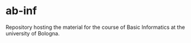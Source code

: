 # ab-inf
Repository hosting the material for the course of Basic Informatics at the university of Bologna.
